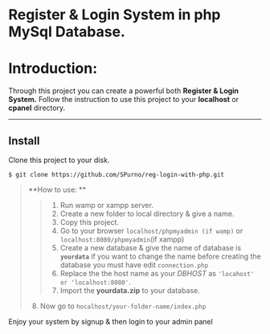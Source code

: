 Register & Login System in php MySql Database.
===================

# Introduction:
Through this project you can create a powerful both **Register & Login System.** Follow the instruction to use this project to your **localhost** or **cpanel** directory.

----------


Install 
-------------

Clone this project to your disk.
```
$ git clone https://github.com/SPurno/reg-login-with-php.git
```



> **How to use: **
>>1. Run wamp or xampp server. 
>> 2. Create a new folder to local directory & give a name.
>>3. Copy this project.
>> 4. Go to your browser `localhost/phpmyadmin (if wamp)` or `localhost:8080/phpmyadmin`(if xampp) 
>>5.  Create a new database & give the name of database is **`yourdata`**
>if you want to change the name before creating the database you must have edit `connection.php` 
>>6.  Replace the the host name as your *DBHOST* as `'locahost' or 'localhost:8080'`.
>>7.  Import the **yourdata.zip** to your database.
>8.  Now go to `hocalhost/your-folder-name/index.php`

Enjoy your system by signup & then login to your admin panel


